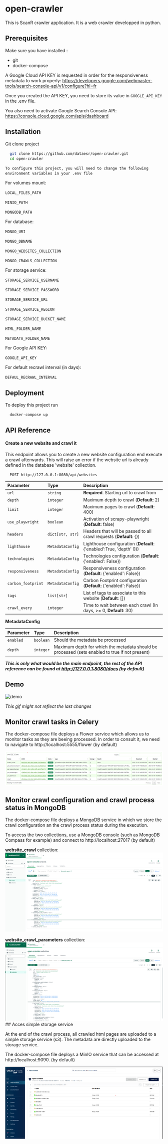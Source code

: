 # open-crawler

This is ScanR crawler application. It is a web crawler developped in python.
## Prerequisites

Make sure you have installed :

* git
* docker-compose

A Google Cloud API KEY is requested in order for the responsiveness metadata to work properly:
https://developers.google.com/webmaster-tools/search-console-api/v1/configure?hl=fr

Once you created the API KEY, you need to store its value in `GOOGLE_API_KEY` in the .env file.

You also need to activate Google Search Console API: https://console.cloud.google.com/apis/dashboard
## Installation

Git clone project

```bash
  git clone https://github.com/dataesr/open-crawler.git
  cd open-crawler
```
    To configure this project, you will need to change the following environment variables in your .env file

For volumes mount:

`LOCAL_FILES_PATH`

`MINIO_PATH`

`MONGODB_PATH`

For database:

`MONGO_URI`

`MONGO_DBNAME`

`MONGO_WEBSITES_COLLECTION`

`MONGO_CRAWLS_COLLECTION`

For storage service:

`STORAGE_SERVICE_USERNAME`

`STORAGE_SERVICE_PASSWORD`

`STORAGE_SERVICE_URL`

`STORAGE_SERVICE_REGION`

`STORAGE_SERVICE_BUCKET_NAME`

`HTML_FOLDER_NAME`

`METADATA_FOLDER_NAME`

For Google API KEY:

`GOOGLE_API_KEY`

For default recrawl interval (in days):

`DEFAUL_RECRAWL_INTERVAL`
## Deployment

To deploy this project run

```bash
  docker-compose up
```

## API Reference

#### Create a new website and crawl it

This endpoint allows you to create a new website configuration end execute a crawl afterwards. This will raise an error if the website url is already defined in the database 'website' collection.

```http
  POST http://127.0.0.1:8080/api/websites
```

| Parameter          | Type             | Description                                                         |
|:-------------------|:-----------------|:--------------------------------------------------------------------|
| `url`              | `string`         | **Required**. Starting url to crawl from                            |
| `depth`            | `integer`        | Maximum depth to crawl (**Default**: 2)                             |
| `limit`            | `integer`        | Maximum pages to crawl (**Default**: 400)                           |
| `use_playwright`   | `boolean`        | Activation of scrapy-playwright (**Default**: false)                |
| `headers`          | `dict[str, str]` | Headers that will be passed to all crawl requests (**Default**: {}) |
| `lighthouse`       | `MetadataConfig` | Lighthouse configuration (**Default**: {'enabled':True, 'depth' 0}) |
| `technologies`     | `MetadataConfig` | Technologies configuration (**Default**: {'enabled': False})        |
| `responsiveness`   | `MetadataConfig` | Responsiveness configuration (**Default**: {'enabled': False})      |
| `carbon_footprint` | `MetadataConfig` | Carbon Footprint configuration (**Default**: {'enabled': False})    |
| `tags`             | `list[str]`      | List of tags to associate to this website (**Default**: [])         |
| `crawl_every`      | `integer`        | Time to wait between each crawl (In days, >= 0, **Default**: 30)    |

**MetadataConfig**

| Parameter | Type     | Description                |
| :-------- | :------- | :------------------------- |
| `enabled` | `boolean` | Should the metadata be processed |
| `depth` | `integer` | Maximum depth for which the metadata should be processed (sets enabled to true if not present)|

***This is only what would be the main endpoint, the rest of the API reference can be found at http://127.0.0.1:8080/docs (by default)***
## Demo

![demo](./demo/demo.gif)

*This gif might not reflect the last changes*


## Monitor crawl tasks in Celery

The docker-compose file deploys a Flower service which allows us to monitor tasks as they are beeing processed.
In order to consult it, we need to navigate to http://localhost:5555/flower (by default)

![flower](./demo/flower.png)


## Monitor crawl configuration and crawl process status in MongoDB 

The docker-compose file deploys a MongoDB service in which we store the crawl configuration an the crawl process status during the execution.

To access the two collections, use a MongoDB console (such as MongoDB Compass for example) and connect to http://localhost:27017 (by default)

**website_crawl** collection:
![mongodb_process](./demo/mongodb_crawl_progression.png)

**website_crawl_parameters** collection:
![mongodb_config](./demo/mongodb_crawl_configuration.png)## Acces simple storage service

At the end of the crawl process, all crawled html pages are uploaded to a simple storage service (s3).
The metadata are directly uploaded to the storage service.

The docker-compose file deploys a MinIO service that can be accessed at http://localhost:9090. (by default)

![minio](./demo/minio.png)